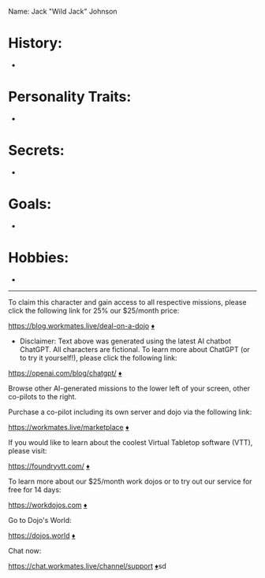 Name: Jack "Wild Jack" Johnson

# History:

-

# Personality Traits:

-

# Secrets:

-


# Goals:

-

# Hobbies:

-

---

To claim this character and gain access to all respective missions, please click the following link for 25% our $25/month price:  

https://blog.workmates.live/deal-on-a-dojo [:diamonds:](https://blog.workmates.live/deal-on-a-dojo)

* Disclaimer:  Text above was generated using the latest AI chatbot ChatGPT.  All characters are fictional.  To learn more about ChatGPT (or to try it yourself!), please click the following link:

https://openai.com/blog/chatgpt/ [:diamonds:](https://openai.com/blog/chatgpt/)

Browse other AI-generated missions to the lower left of your screen, other co-pilots to the right.

Purchase a co-pilot including its own server and dojo via the following link:

https://workmates.live/marketplace [:diamonds:](https://workmates.live/marketplace)

If you would like to learn about the coolest Virtual Tabletop software (VTT), please visit:   

https://foundryvtt.com/ [:diamonds:](https://foundryvtt.com/)

To learn more about our $25/month work dojos or to try out our service for free for 14 days:   

https://workdojos.com [:diamonds:](https://workdojos)

Go to Dojo's World:   

https://dojos.world [:diamonds:](https://dojos.world)

Chat now:

https://chat.workmates.live/channel/support [:diamonds:](https://chat.workmates.live/channel/support)sd